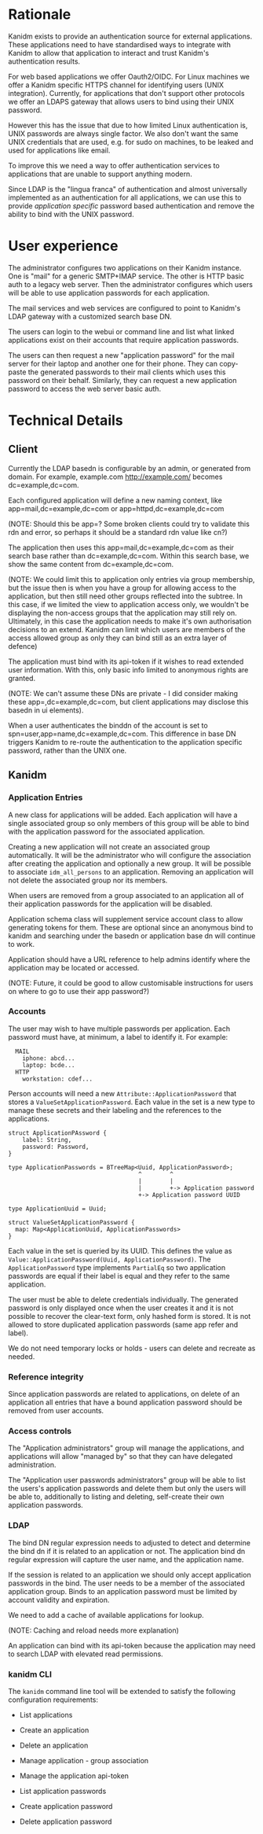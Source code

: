 # Rationale

Kanidm exists to provide an authentication source for external applications.
These applications need to have standardised ways to integrate with Kanidm to
allow that application to interact and trust Kanidm's authentication results.

For web based applications we offer Oauth2/OIDC. For Linux machines we offer a
Kanidm specific HTTPS channel for identifying users (UNIX integration).
Currently, for applications that don't support other protocols we offer an LDAPS
gateway that allows users to bind using their UNIX password.

However this has the issue that due to how limited Linux authentication is, UNIX
passwords are always single factor. We also don't want the same UNIX credentials
that are used, e.g. for sudo on machines, to be leaked and used for applications
like email.

To improve this we need a way to offer authentication services to applications
that are unable to support anything modern.

Since LDAP is the "lingua franca" of authentication and almost universally
implemented as an authentication for all applications, we can use this to
provide *application specific* password based authentication and remove the
ability to bind with the UNIX password.

# User experience

The administrator configures two applications on their Kanidm instance. One is
"mail" for a generic SMTP+IMAP service. The other is HTTP basic auth to a legacy
web server. Then the administrator configures which users will be able to use
application passwords for each application.

The mail services and web services are configured to point to Kanidm's LDAP
gateway with a customized search base DN.

The users can login to the webui or command line and list what linked
applications exist on their accounts that require application passwords.

The users can then request a new "application password" for the mail server for
their laptop and another one for their phone. They can copy-paste the generated
passwords to their mail clients which uses this password on their behalf.
Similarly, they can request a new application password to access the web server
basic auth.

# Technical Details

## Client

Currently the LDAP basedn is configurable by an admin, or generated from domain.
For example, example.com <http://example.com/> becomes dc=example,dc=com.

Each configured application will define a new naming context, like
app=mail,dc=example,dc=com or app=httpd,dc=example,dc=com

(NOTE: Should this be app=? Some broken clients could try to validate this rdn
and error, so perhaps it should be a standard rdn value like cn?)

The application then uses this app=mail,dc=example,dc=com as their search base
rather than dc=example,dc=com. Within this search base, we show the same content
from dc=example,dc=com.

(NOTE: We could limit this to application only entries via group membership, but
the issue then is when you have a group for allowing access to the application,
but then still need other groups reflected into the subtree. In this case, if we
limited the view to application access only, we wouldn't be displaying the
non-access groups that the application may still rely on. Ultimately, in this
case the application needs to make it's own authorisation decisions to an
extend. Kanidm can limit which users are members of the access allowed group as
only they can bind still as an extra layer of defence)

The application must bind with its api-token if it wishes to read extended user
information. With this, only basic info limited to anonymous rights are granted.

(NOTE: We can't assume these DNs are private - I did consider making these
app=<secret key>,dc=example,dc=com, but client applications may disclose this
basedn in ui elements).

When a user authenticates the binddn of the account is set to
spn=user,app=name,dc=example,dc=com. This difference in base DN triggers Kanidm
to re-route the authentication to the application specific password, rather than
the UNIX one.

## Kanidm

### Application Entries

A new class for applications will be added. Each application will have a single
associated group so only members of this group will be able to bind with the
application password for the associated application.

Creating a new application will not create an associated group automatically. It
will be the administrator who will configure the association after creating the
application and optionally a new group. It will be possible to associate
`idm_all_persons` to an application. Removing an application will not delete the
associated group nor its members.

When users are removed from a group associated to an application all of their
application passwords for the application will be disabled.

Application schema class will supplement service account class to allow
generating tokens for them. These are optional since an anonymous bind to kanidm
and searching under the basedn or application base dn will continue to work.

Application should have a URL reference to help admins identify where the
application may be located or accessed.

(NOTE: Future, it could be good to allow customisable instructions for users on
where to go to use their app password?)

### Accounts

The user may wish to have multiple passwords per application. Each password must
have, at minimum, a label to identify it. For example:

```
  MAIL
    iphone: abcd...
    laptop: bcde...
  HTTP
    workstation: cdef...
```

Person accounts will need a new `Attribute::ApplicationPassword` that stores a
`ValueSetApplicationPassword`. Each value in the set is a new type to manage these
secrets and their labeling and the references to the applications.

```
struct ApplicationPAssword {
    label: String,
    password: Password,
}

type ApplicationPasswords = BTreeMap<Uuid, ApplicationPassword>;
                                     ^        ^
                                     |        |
                                     |        +-> Application password
                                     +-> Application password UUID

type ApplicationUuid = Uuid;

struct ValueSetApplicationPassword {
  map: Map<ApplicationUuid, ApplicationPasswords>
}
```

Each value in the set is queried by its UUID. This defines the value as
`Value::ApplicationPassword(Uuid, ApplicationPassword)`. The
`ApplicationPassword` type implements `PartialEq` so two application passwords
are equal if their label is equal and they refer to the same application.

The user must be able to delete credentials individually. The generated password
is only displayed once when the user creates it and it is not possible to
recover the clear-text form, only hashed form is stored. It is not allowed to
store duplicated application passwords (same app refer and label).

We do not need temporary locks or holds - users can delete and recreate as
needed.

### Reference integrity

Since application passwords are related to applications, on delete of an
application all entries that have a bound application password should be removed
from user accounts.

### Access controls

The "Application administrators" group will manage the applications, and
applications will allow "managed by" so that they can have delegated
administration.

The "Application user passwords administrators" group will be able to list the
users's application passwords and delete them but only the users will be able
to, additionally to listing and deleting, self-create their own application
passwords.

### LDAP

The bind DN regular expression needs to adjusted to detect and determine the
bind dn if it is related to an application or not. The application bind dn
regular expression will capture the user name, and the application name.

If the session is related to an application we should only accept application
passwords in the bind. The user needs to be a member of the associated
application group. Binds to an application password must be limited by account
validity and expiration.

We need to add a cache of available applications for lookup.

(NOTE: Caching and reload needs more explanation)

An application can bind with its api-token because the application may need to
search LDAP with elevated read permissions.

### kanidm CLI

The `kanidm` command line tool will be extended to satisfy the following
configuration requirements:

* List applications

* Create an application

* Delete an application

* Manage application - group association

* Manage the application api-token

* List application passwords

* Create application password

* Delete application password
